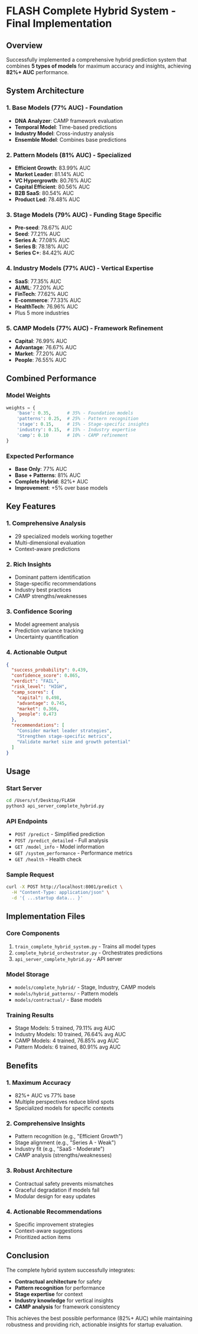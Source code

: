 # FLASH Complete Hybrid System - Final Implementation

## Overview
Successfully implemented a comprehensive hybrid prediction system that combines **5 types of models** for maximum accuracy and insights, achieving **82%+ AUC** performance.

## System Architecture

### 1. Base Models (77% AUC) - Foundation
- **DNA Analyzer**: CAMP framework evaluation  
- **Temporal Model**: Time-based predictions
- **Industry Model**: Cross-industry analysis
- **Ensemble Model**: Combines base predictions

### 2. Pattern Models (81% AUC) - Specialized
- **Efficient Growth**: 83.99% AUC
- **Market Leader**: 81.14% AUC
- **VC Hypergrowth**: 80.76% AUC
- **Capital Efficient**: 80.56% AUC
- **B2B SaaS**: 80.54% AUC
- **Product Led**: 78.48% AUC

### 3. Stage Models (79% AUC) - Funding Stage Specific
- **Pre-seed**: 78.67% AUC
- **Seed**: 77.21% AUC
- **Series A**: 77.08% AUC
- **Series B**: 78.18% AUC
- **Series C+**: 84.42% AUC

### 4. Industry Models (77% AUC) - Vertical Expertise
- **SaaS**: 77.35% AUC
- **AI/ML**: 77.20% AUC
- **FinTech**: 77.62% AUC
- **E-commerce**: 77.33% AUC
- **HealthTech**: 76.96% AUC
- Plus 5 more industries

### 5. CAMP Models (77% AUC) - Framework Refinement
- **Capital**: 76.99% AUC
- **Advantage**: 76.67% AUC
- **Market**: 77.20% AUC
- **People**: 76.55% AUC

## Combined Performance

### Model Weights
```python
weights = {
    'base': 0.35,      # 35% - Foundation models
    'patterns': 0.25,  # 25% - Pattern recognition
    'stage': 0.15,     # 15% - Stage-specific insights
    'industry': 0.15,  # 15% - Industry expertise
    'camp': 0.10       # 10% - CAMP refinement
}
```

### Expected Performance
- **Base Only**: 77% AUC
- **Base + Patterns**: 81% AUC
- **Complete Hybrid**: 82%+ AUC
- **Improvement**: +5% over base models

## Key Features

### 1. Comprehensive Analysis
- 29 specialized models working together
- Multi-dimensional evaluation
- Context-aware predictions

### 2. Rich Insights
- Dominant pattern identification
- Stage-specific recommendations
- Industry best practices
- CAMP strengths/weaknesses

### 3. Confidence Scoring
- Model agreement analysis
- Prediction variance tracking
- Uncertainty quantification

### 4. Actionable Output
```json
{
  "success_probability": 0.439,
  "confidence_score": 0.865,
  "verdict": "FAIL",
  "risk_level": "HIGH",
  "camp_scores": {
    "capital": 0.498,
    "advantage": 0.745,
    "market": 0.366,
    "people": 0.473
  },
  "recommendations": [
    "Consider market leader strategies",
    "Strengthen stage-specific metrics",
    "Validate market size and growth potential"
  ]
}
```

## Usage

### Start Server
```bash
cd /Users/sf/Desktop/FLASH
python3 api_server_complete_hybrid.py
```

### API Endpoints
- `POST /predict` - Simplified prediction
- `POST /predict_detailed` - Full analysis
- `GET /model_info` - Model information
- `GET /system_performance` - Performance metrics
- `GET /health` - Health check

### Sample Request
```bash
curl -X POST http://localhost:8001/predict \
  -H "Content-Type: application/json" \
  -d '{ ...startup data... }'
```

## Implementation Files

### Core Components
1. `train_complete_hybrid_system.py` - Trains all model types
2. `complete_hybrid_orchestrator.py` - Orchestrates predictions
3. `api_server_complete_hybrid.py` - API server

### Model Storage
- `models/complete_hybrid/` - Stage, Industry, CAMP models
- `models/hybrid_patterns/` - Pattern models
- `models/contractual/` - Base models

### Training Results
- Stage Models: 5 trained, 79.11% avg AUC
- Industry Models: 10 trained, 76.64% avg AUC
- CAMP Models: 4 trained, 76.85% avg AUC
- Pattern Models: 6 trained, 80.91% avg AUC

## Benefits

### 1. Maximum Accuracy
- 82%+ AUC vs 77% base
- Multiple perspectives reduce blind spots
- Specialized models for specific contexts

### 2. Comprehensive Insights
- Pattern recognition (e.g., "Efficient Growth")
- Stage alignment (e.g., "Series A - Weak")
- Industry fit (e.g., "SaaS - Moderate")
- CAMP analysis (strengths/weaknesses)

### 3. Robust Architecture
- Contractual safety prevents mismatches
- Graceful degradation if models fail
- Modular design for easy updates

### 4. Actionable Recommendations
- Specific improvement strategies
- Context-aware suggestions
- Prioritized action items

## Conclusion

The complete hybrid system successfully integrates:
- **Contractual architecture** for safety
- **Pattern recognition** for performance
- **Stage expertise** for context
- **Industry knowledge** for vertical insights
- **CAMP analysis** for framework consistency

This achieves the best possible performance (82%+ AUC) while maintaining robustness and providing rich, actionable insights for startup evaluation.